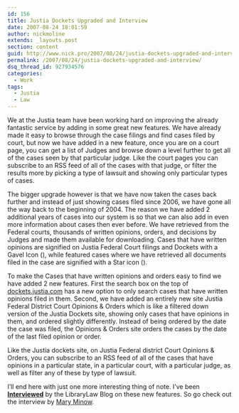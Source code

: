 ```yaml
---
id: 156
title: Justia Dockets Upgraded and Interview
date: 2007-08-24 18:01:59
author: nickmoline
extends: _layouts.post
section: content
guid: http://www.nick.pro/2007/08/24/justia-dockets-upgraded-and-interview/
permalink: /2007/08/24/justia-dockets-upgraded-and-interview/
dsq_thread_id: 927934576
categories:
  - Work
tags:
  - Justia
  - Law
---
```

We at the Justia team have been working hard on improving the already fantastic service by adding in some great new features. We have already made it easy to browse through the case filings and find cases filed by court, but now we have added in a new feature, once you are on a court page, you can get a list of Judges and browse down a level further to get all of the cases seen by that particular judge. Like the court pages you can subscribe to an RSS feed of all of the cases with that judge, or filter the results more by picking a type of lawsuit and showing only particular types of cases.

<!--more-->

The bigger upgrade however is that we have now taken the cases back further and instead of just showing cases filed since 2006, we have gone all the way back to the beginning of 2004. The reason we have added 2 additional years of cases into our system is so that we can also add in even more information about cases then ever before. We have retrieved from the Federal courts, thousands of written opinions, orders, and decisions by Judges and made them available for downloading. Cases that have written opinions are signified on Justia Federal Court filings and Dockets with a Gavel Icon (<amp-img src="{{ $page->baseUrl }}/assets/images/justia/gavel.webp" alt="Gavel" title="Gavel" layout="fixed" width="16" height="16"><amp-img fallback src="{{ $page->baseUrl }}/assets/images/justia/gavel.png" alt="Gavel" title="Gavel" layout="fixed" width="16" height="16"></amp-img></amp-img>), while featured cases where we have retrieved all documents filed in the case are signified with a Star icon (<amp-img src="{{ $page->baseUrl }}/assets/images/justia/star.webp" alt="Star" title="Star" layout="fixed" width="16" height="16"><amp-img fallback src="{{ $page->baseUrl }}/assets/images/justia/star.png" alt="Star" title="Star" layout="fixed" width="16" height="16"></amp-img></amp-img>).  

To make the Cases that have written opinions and orders easy to find we have added 2 new features. First the search box on the top of [dockets.justia.com](https://dockets.justia.com/) has a new option to only search cases that have written opinions filed in them. Second, we have added an entirely new site Justia Federal District Court Opinions & Orders which is like a filtered down version of the Justia Dockets site, showing only cases that have opinions in them, and ordered slightly differently. Instead of being ordered by the date the case was filed, the Opinions & Orders site orders the cases by the date of the last filed opinion or order.

Like the Justia dockets site, on Justia Federal district Court Opinions & Orders, you can subscribe to an RSS feed of all of the cases that have opinions in a particular state, in a particular court, with a particular judge, as well as filter any of these by type of lawsuit.

I&#8217;ll end here with just one more interesting thing of note. I&#8217;ve been [**Interviewed**](https://blog.librarylaw.com/librarylaw/2007/08/working-at-just.html) by the LibraryLaw Blog on these new features. So go check out the interview by [Mary Minow](https://blog.librarylaw.com/librarylaw/2007/08/working-at-just.html).
